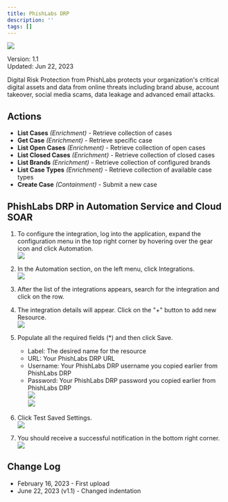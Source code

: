 ```yaml
---
title: PhishLabs DRP
description: ''
tags: []
---
```


![](/img/platform-services/automation-service/app-central/logos/phishlabs-drp.png)

Version: 1.1  
Updated: Jun 22, 2023

Digital Risk Protection from PhishLabs protects your organization's critical digital assets and data from online threats including brand abuse, account takeover, social media scams, data leakage and advanced email attacks.

## Actions

* **List Cases** *(Enrichment)* - Retrieve collection of cases
* **Get Case** *(Enrichment)* - Retrieve specific case
* **List Open Cases** *(Enrichment)* - Retrieve collection of open cases
* **List Closed Cases** *(Enrichment)* - Retrieve collection of closed cases
* **List Brands** *(Enrichment)* - Retrieve collection of configured brands
* **List Case Types** *(Enrichment)* - Retrieve collection of available case types
* **Create Case** *(Containment)* - Submit a new case

## PhishLabs DRP in Automation Service and Cloud SOAR

1. To configure the integration, log into the application, expand the configuration menu in the top right corner by hovering over the gear icon and click Automation. <br/>![](/img/platform-services/automation-service/app-central/integrations/phishlabs-drp/phishlabs-drp-1.png)

1. In the Automation section, on the left menu, click Integrations. <br/>![](/img/platform-services/automation-service/app-central/integrations/phishlabs-drp/phishlabs-drp-2.png)

1. After the list of the integrations appears, search for the integration and click on the row.

1. The integration details will appear. Click on the "+" button to add new Resource. <br/>![](/img/platform-services/automation-service/app-central/integrations/phishlabs-drp/phishlabs-drp-3.png)

1. Populate all the required fields (\*) and then click Save.
   * Label: The desired name for the resource
   * URL: Your PhishLabs DRP URL
   * Username: Your PhishLabs DRP username you copied earlier from PhishLabs DRP
   * Password: Your PhishLabs DRP password you copied earlier from PhishLabs DRP <br/>![](/img/platform-services/automation-service/app-central/integrations/phishlabs-drp/phishlabs-drp-4.png) <br/>![](/img/platform-services/automation-service/app-central/integrations/phishlabs-drp/phishlabs-drp-5.png)

1. Click Test Saved Settings. <br/>![](/img/platform-services/automation-service/app-central/integrations/phishlabs-drp/phishlabs-drp-6.png)

1. You should receive a successful notification in the bottom right corner. <br/>![](/img/platform-services/automation-service/app-central/integrations/phishlabs-drp/phishlabs-drp-7.png)

## Change Log

* February 16, 2023 - First upload
* June 22, 2023 (v1.1) - Changed indentation
